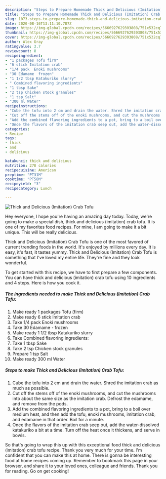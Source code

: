 ```yaml
---
description: "Steps to Prepare Homemade Thick and Delicious (Imitation) Crab Tofu"
title: "Steps to Prepare Homemade Thick and Delicious (Imitation) Crab Tofu"
slug: 1073-steps-to-prepare-homemade-thick-and-delicious-imitation-crab-tofu
date: 2020-08-16T13:11:10.787Z
image: https://img-global.cpcdn.com/recipes/5666927629303808/751x532cq70/thick-and-delicious-imitation-crab-tofu-recipe-main-photo.jpg
thumbnail: https://img-global.cpcdn.com/recipes/5666927629303808/751x532cq70/thick-and-delicious-imitation-crab-tofu-recipe-main-photo.jpg
cover: https://img-global.cpcdn.com/recipes/5666927629303808/751x532cq70/thick-and-delicious-imitation-crab-tofu-recipe-main-photo.jpg
author: Alex Gray
ratingvalue: 3.7
reviewcount: 8
recipeingredient:
- "1 packages Tofu firm"
- "6 stick Imitation crab"
- "1/4 pack  Enoki mushrooms"
- "30 Edamame  frozen"
- "1 1/2 tbsp Katakuriko slurry"
- " Combined flavoring ingredients"
- "1 tbsp Sake"
- "2 tsp Chicken stock granules"
- "1 tsp Salt"
- "300 ml Water"
recipeinstructions:
- "Cube the tofu into 2 cm and drain the water. Shred the imitation crab as much as possible."
- "Cut off the stems off of the enoki mushrooms, and cut the mushrooms into about the same size as the imitation crab. Defrost the edamame, and remove from the pods."
- "Add the combined flavoring ingredients to a pot, bring to a boil over medium heat, and then add the tofu, enoki mushrooms, imitation crab, and edamame in that order. Boil for a minute."
- "Once the flavors of the imitation crab seep out, add the water-dissolved katakuriko a bit at a time. Turn off the heat once it thickens, and serve in bowls."
categories:
- Recipe
tags:
- thick
- and
- delicious

katakunci: thick and delicious 
nutrition: 278 calories
recipecuisine: American
preptime: "PT31M"
cooktime: "PT58M"
recipeyield: "3"
recipecategory: Lunch

---
```



![Thick and Delicious (Imitation) Crab Tofu](https://img-global.cpcdn.com/recipes/5666927629303808/751x532cq70/thick-and-delicious-imitation-crab-tofu-recipe-main-photo.jpg)

Hey everyone, I hope you're having an amazing day today. Today, we're going to make a special dish, thick and delicious (imitation) crab tofu. It is one of my favorites food recipes. For mine, I am going to make it a bit unique. This will be really delicious.

Thick and Delicious (Imitation) Crab Tofu is one of the most favored of current trending foods in the world. It's enjoyed by millions every day. It is easy, it's fast, it tastes yummy. Thick and Delicious (Imitation) Crab Tofu is something that I've loved my entire life. They're fine and they look wonderful.




To get started with this recipe, we have to first prepare a few components. You can have thick and delicious (imitation) crab tofu using 10 ingredients and 4 steps. Here is how you cook it.

<!--inarticleads1-->

##### The ingredients needed to make Thick and Delicious (Imitation) Crab Tofu:

1. Make ready 1 packages Tofu (firm)
1. Make ready 6 stick Imitation crab
1. Take 1/4 pack  Enoki mushrooms
1. Take 30 Edamame - frozen
1. Make ready 1 1/2 tbsp Katakuriko slurry
1. Take  Combined flavoring ingredients:
1. Take 1 tbsp Sake
1. Take 2 tsp Chicken stock granules
1. Prepare 1 tsp Salt
1. Make ready 300 ml Water




<!--inarticleads2-->

##### Steps to make Thick and Delicious (Imitation) Crab Tofu:

1. Cube the tofu into 2 cm and drain the water. Shred the imitation crab as much as possible.
1. Cut off the stems off of the enoki mushrooms, and cut the mushrooms into about the same size as the imitation crab. Defrost the edamame, and remove from the pods.
1. Add the combined flavoring ingredients to a pot, bring to a boil over medium heat, and then add the tofu, enoki mushrooms, imitation crab, and edamame in that order. Boil for a minute.
1. Once the flavors of the imitation crab seep out, add the water-dissolved katakuriko a bit at a time. Turn off the heat once it thickens, and serve in bowls.




So that's going to wrap this up with this exceptional food thick and delicious (imitation) crab tofu recipe. Thank you very much for your time. I'm confident that you can make this at home. There is gonna be interesting food at home recipes coming up. Remember to bookmark this page in your browser, and share it to your loved ones, colleague and friends. Thank you for reading. Go on get cooking!

